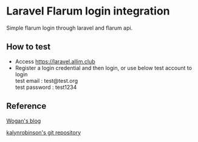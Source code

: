 <h1>Laravel Flarum login integration</h1>
   <p>Simple flarum login through laravel and flarum api.</p>
   <h2>How to test</h2>
   <ul>
      <li>Access <a href="https://laravel.allim.club">https://laravel.allim.club</a></li>
      <li>Register a login credential and then login, or use below test account to login</li>
      test email : test@test.org
      <br>
      test password : test1234
   </ul>
   <h2>Reference</h2>
      <p><a href="https://wogan.blog/2017/02/12/integrating-laravel-and-flarum/">Wogan's blog</a></p>
      <p><a href="https://github.com/kalynrobinson/flarum-laravel-integration">kalynrobinson's git repository</a></p>